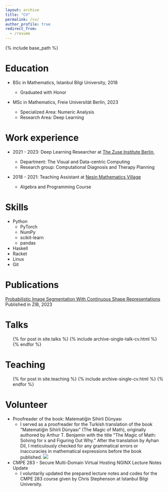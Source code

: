 ```yaml
---
layout: archive
title: "CV"
permalink: /cv/
author_profile: true
redirect_from:
  - /resume
---
```


{% include base_path %}

Education
======
* BSc in Mathematics, Istanbul Bilgi University, 2018
  * Graduated with Honor
  
* MSc in Mathematics, Freie Universität Berlin, 2023
  * Specialized Area:  Numeric Analysis
  * Research Area:  Deep Learning

Work experience
======
* 2021 - 2023: Deep Learning Researcher at  [The Zuse Institute Berlin](https://www.zib.de/visual/therapy-planning),
  * Department:  The Visual and Data-centric Computing
  * Research group:  Computational Diagnosis and Therapy Planning
  

* 2018 - 2021: Teaching Assistant at [Nesin Mathematics Village](https://nesinkoyleri.org/en/main-page/)
  * Algebra and Programming Course

  
Skills
======
* Python
  * PyTorch 
  * NumPy
  * scikit-learn
  * pandas
* Haskell
* Racket
* Linux
* Git

Publications
======
  [Probabilistic Image Segmentation With Continuous Shape Representations](https://www.zib.de/visual#opus-year-2023)
   Published in ZIB, 2023

  
Talks
======
  <ul>{% for post in site.talks %}
    {% include archive-single-talk-cv.html %}
  {% endfor %}</ul>
  
Teaching
======
  <ul>{% for post in site.teaching %}
    {% include archive-single-cv.html %}
  {% endfor %}</ul>
  
Volunteer
======
* Proofreader of the book: Matematiğin Sihirli Dünyası
  * I served as a proofreader for the Turkish translation of the book "Matematiğin Sihirli Dünyası" (The Magic of Math), originally authored by Arthur T. Benjamin with the title "The Magic of Math: Solving for x and Figuring Out Why." After the translation by Ayhan Dil, I meticulously checked for any grammatical errors or inaccuracies in mathematical expressions before the book published.
    <img src='/images/matematigin_sihirli_dünyasi.jpg'>
* CMPE 283 - Secure Multi-Domain Virtual Hosting NGINX Lecture Notes Update
  *  I voluntarily updated the prepared lecture notes and codes for the CMPE 283 course given by Chris Stephenson at Istanbul Bilgi University.
